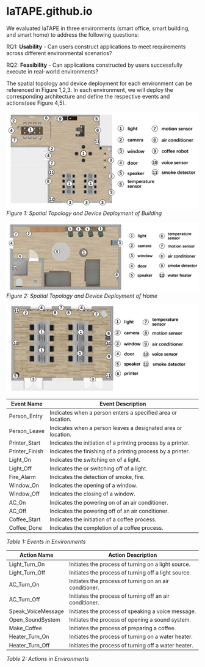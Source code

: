 # laTAPE.github.io

We evaluated laTAPE in three environments (smart office, smart building, and smart home) to address the following questions:

RQ1: **Usability** - Can users construct applications to meet requirements across different environmental scenarios?

RQ2: **Feasibility** - Can applications constructed by users successfully execute in real-world environments?

The spatial topology and device deployment for each environment can be referenced in Figure 1,2,3. In each environment, we will deploy the corresponding architecture and define the respective events and actions(see Figure 4,5). 

![Spatial Topology and Device Deployment of Building](laTAPE/images/building.jpg)
*Figure 1: Spatial Topology and Device Deployment of Building*

![Spatial Topology and Device Deployment of Home](laTAPE/images/home.jpg)
*Figure 2: Spatial Topology and Device Deployment of Home*

![Spatial Topology and Device Deployment of Office](laTAPE/images/office.jpg)


| Event Name | Event Description |
| -------- | -------- |
| Person_Entry | Indicates when a person enters a specified area or location. |
| Person_Leave | Indicates when a person leaves a designated area or location. |
| Printer_Start | Indicates the initiation of a printing process by a printer. |
| Printer_Finish | Indicates the  finishing of a printing process by a printer. |
| Light_On | Indicates the switching on of a light. |
| Light_Off | Indicates the or switching off of a light. |
| Fire_Alarm | Indicates the detection of smoke, fire. |
| Window_On | Indicates the opening of a window. |
| Window_Off | Indicates the closing of a window. |
| AC_On | Indicates the powering on of an air conditioner. |
| AC_Off | Indicates the powering off of an air conditioner. |
| Coffee_Start | Indicates the initiation of a coffee process. |
| Coffee_Done | Indicates the completion of a coffee process. |

*Table 1: Events in Environments*

| Action Name | Action Description |
| -------- | -------- |
| Light_Turn_On      | Initiates the process of turning on a light source.              |
| Light_Turn_Off     | Initiates the process of turning off a light source.             |
| AC_Turn_On         | Initiates the process of turning on an air conditioner.  |
| AC_Turn_Off        | Initiates the process of turning off an air conditioner. |
| Speak_VoiceMessage | Initiates the process of speaking a voice message.               |
| Open_SoundSystem   | Initiates the process of opening a sound system.                 |
| Make_Coffee         | Initiates the process of preparing a coffee.                      |
| Heater_Turn_On     | Initiates the process of turning on a water heater.                    |
| Heater_Turn_Off    | Initiates the process of turning off a water heater. 

*Table 2: Actions in Environments*